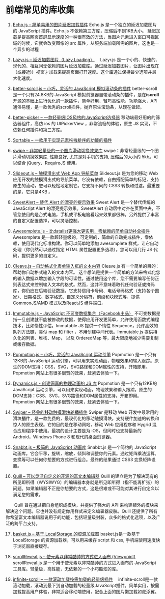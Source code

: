# 前端常见的库收集

1. [Echo.js – 简单易用的图片延迟加载插件](https://github.com/toddmotto/echo)
Echo.js 是一个独立的延迟加载图片的 JavaScript 插件。Echo.js 不依赖第三方库，压缩后不到1KB大小。 延迟加载是提高网页首屏显示速度的一种很有效的方法，当图片元素进入窗口可视区域的时候，它就会改变图像的 src 属性，从服务端加载所需的图片，这也是一个异步的过程

2. [Lazyr.js – 延迟加载图片（Lazy Loading）](https://github.com/callmecavs/layzr.js)
　Lazyr.js 是一个小的、快速的、现代的、相互间无依赖的图片延迟加载库。通过延迟加载图片，让图片出现在（或接近)）视窗才加载来提高页面打开速度。这个库通过保持最少选项并最大化速度。

3. [better-scroll.js – 小巧，灵活的 JavaScript 模拟滚动条的插件](https://github.com/ustbhuangyi/better-scroll)
better-scroll 是一个只有24.8KB的 JavaScript 模拟浏览器自带滚动条的插件，是在**iscroll**开源的基础上进行优化的一款插件，简单好用，轻巧高性能，功能强大，API通俗易懂，是一款优秀的scroll插件，抛弃原生滚动条，从现在做起。

4. [better-picker – 一款轻量级IOS风格的JavaScript选择器](https://github.com/ustbhuangyi/picker)
移动端最好用的的筛选器组件，高仿 ios 的 UIPickerView ，非常流畅的体验，原生 JS 实现，不依赖任何插件和第三方库。

5. [Sortable – 一款用于实现元素拖拽排序的功能的插件](https://github.com/RubaXa/Sortable)

6. [swipe – 非常轻量级的一个图片滑动切换效果库](https://github.com/lyfeyaj/Swipe)
swipe：非常轻量级的一个图片滑动切换效果库, 性能良好, 尤其是对手机的支持, 压缩后的大小约 5kb。可以结合 jQuery、RequireJS 使用。

7. [Slideout.js – 触摸滑出式 Web App 导航菜单](https://github.com/mango/slideout)
Slideout.js 是为您的移动 Web 应用开发的触摸滑出式的导航菜单。它没有依赖，自由搭配简单的标记，支持原生的滚动，您可以轻松地定制它。它支持不同的 CSS3 转换和过渡。最重要的是，它只是4KB 。

8. [SweetAlert – 替代 Alert 的漂亮的提示效果](https://github.com/t4t5/sweetalert)
Sweet Alert 是一个替代传统的 JavaScript Alert 的漂亮提示效果。SweetAlert 自动居中对齐在页面中央，不管您使用的是台式电脑，手机或平板电脑看起来效果都很棒。另外提供了丰富的自定义配置选择，可以灵活控制。

9. [Awesomplete.js - 比datalist更强大更实用，零依赖的简单自动补全插件](https://github.com/leaverou/awesomplete/)
Awesomplete 是一款超轻量级的，可定制的，简单的自动完成插件，零依赖，使用现代化标准构建。你可以简单地添加 awesomplete 样式，让它自动处理（你仍然可以通过指定 HTML 属性配置更多选项），您可以用几行 JS 代码，提供更多的自定义。

10. [Cleave.js – 自动格式化表单输入框的文本内容](https://github.com/nosir/cleave.js/)
Cleave.js 有一个简单的目的：帮助你自动格式输入的文本内容。 这个想法是提供一个简单的方法来格式化您的输入数据以增加输入字段的可读性。通过使用这个库，您不需要编写任何正则表达式来控制输入文本的格式。然而，这并不意味着取代任何验证或掩码库，你仍应在后端验证数据。它支持信用卡号码、电话号码格式（支持各个国家）、日期格式、数字格式、自定义分隔符，前缀和块模式等，提供 CommonJS/AMD 模式以及ReactJS 组件端口。

11. [Immutable.js – JavaScript 不可变数据集合（Facebook出品）](https://github.com/facebook/immutable-js)
不可变数据是指一旦创建就不能被修改的数据，使得应用开发更简单，允许使用函数式编程技术，比如惰性评估。Immutable JS 提供一个惰性 Sequence，允许高效的队列方法链，类似 map 和 filter ，不用创建中间代表。Immutable.js 提供持久化的列表、堆栈、Map， 以及 OrderedMap 等，最大限度地减少需要复制或缓存数据。

12. [Popmotion.js – 小巧，灵活的 JavaScript 运动引擎](https://github.com/Popmotion/popmotion)
Popmotion 是一个只有12KB的 JavaScript 运动引擎，可以用来实现动画，物理效果和输入跟踪。原生的DOM支持：CSS，SVG，SVG路径和DOM属性的支持，开箱即用。Popmotion 网站上有很多很赞的效果，赶紧去体验一下。

13. [Dynamics.js - 创建逼真的物理动画的 JS 库](https://github.com/michaelvillar/dynamics.js)
Popmotion 是一个只有12KB的 JavaScript 运动引擎，可以用来实现动画，物理效果和输入跟踪。原生的DOM支持：CSS，SVG，SVG路径和DOM属性的支持，开箱即用。Popmotion 网站上有很多很赞的效果，赶紧去体验一下。

14. [Swiper – 经典的移动触摸滑块轮播插件](https://github.com/nolimits4web/Swiper)
Swiper 是移动 Web 开发中最常用的滑块插件，是一款免费的，最现代化的移动触摸滑块，支持硬件加速的转换和惊人的原生表现。它的目的是在移动网站，移动 Web 应用程序和 Hygrid 混合应用程序中使用。最初的设计主要是为 iOS，但同时也支持最新的 Android，Windows Phone 8 和现代的桌面浏览器。

15. [Snabbt.js – 极简的 JavaScript 动画库](https://github.com/daniel-lundin/snabbt.js)
Snabbt.js 是一个简约的 JavaScript 动画库。它会平移，旋转，缩放，倾斜和调整你的元素。通过矩阵乘法运算，变换等可以任何你想要的方式进行组合。最终的结果通过 CSS3 变换矩阵设置。

16. [Quill – 可以灵活自定义的开源的富文本编辑器](https://github.com/quilljs/quill/)
Quill 的建立是为了解决现有的所见即所得（WYSIWYG）的编辑器本身就是所见即所得（指不能再扩张）的问题。如果编辑器不正是你想要的方式，这是很难或不可能对其进行自定义以满足您的需求。

　　Quill 旨在通过把自身组织成模块，并提供了强大的 API 来构建额外的模块来解决这个问题。它也并没有规定你用样式来定义编辑器皮肤。Quill 还提供了所有你希望富文本编辑器说用于的功能，包括轻量级封装，众多的格式化选项，以及广泛的跨平台支持。

17. [basket.js – 基于 LocalStorage 的资源加载器](https://github.com/addyosmani/basket.js)
basket.js是一款基于 LocalStorage 的资源加载器，可以用来缓存 script 和 css, 手机端使用速度快于浏览器直接缓存。

18. [scrollReveal.js – 使元素以非常酷帅的方式进入画布 (Viewpoint)](https://github.com/jlmakes/scrollreveal)
scrollReveal.js 是一个用于使元素以非常酷帅的方式进入画布的 JavaScript 工具库。轻量级，高性能，无依赖的一个小巧酷炫的库。

19. [infinite-scroll – 一款滚动加载按需加载的轻量级插件](https://github.com/infinite-scroll/infinite-scroll)
　infinite-scroll是一款滚动加载，滚动到最下到自动加载的轻量级JavaScript插件，简单实用，按需加载提高用户体验，非常适合移动端使用，配合上面的图片懒加载如虎添翼。